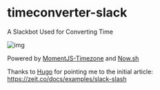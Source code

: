 # timeconverter-slack
A Slackbot Used for Converting Time

![img](https://imgur.com/a/rmGz7)

Powered by [MomentJS-Timezone](https://momentjs.com/timezone/) and [Now.sh](https://now.sh)

Thanks to [Hugo](https://github.com/hugomd) for pointing me to the initial article: https://zeit.co/docs/examples/slack-slash